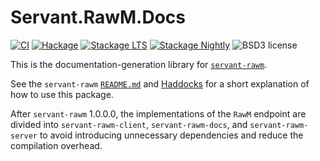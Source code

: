 # Servant.RawM.Docs

[![CI](https://github.com/cdepillabout/servant-rawm/actions/workflows/ci.yml/badge.svg)](https://github.com/cdepillabout/servant-rawm/actions/workflows/ci.yml)
[![Hackage](https://img.shields.io/hackage/v/servant-rawm-docs.svg)](https://hackage.haskell.org/package/servant-rawm-docs)
[![Stackage LTS](http://stackage.org/package/servant-rawm-docs/badge/lts)](http://stackage.org/lts/package/servant-rawm-docs)
[![Stackage Nightly](http://stackage.org/package/servant-rawm-docs/badge/nightly)](http://stackage.org/nightly/package/servant-rawm-docs)
![BSD3 license](https://img.shields.io/badge/license-BSD3-blue.svg)

This is the documentation-generation library for
[`servant-rawm`](https://github.com/cdepillabout/servant-rawm).

See the `servant-rawm`
[`README.md`](https://github.com/cdepillabout/servant-rawm) and
[Haddocks](side://hackage.haskell.org/package/servant-rawm)
for a short explanation of how to use this package.

After `servant-rawm` 1.0.0.0, the implementations of the `RawM` endpoint are
divided into `servant-rawm-client`, `servant-rawm-docs`, and
`servant-rawm-server` to avoid introducing unnecessary dependencies and reduce
the compilation overhead.
